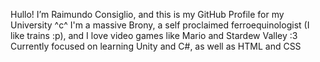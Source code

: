 Hullo! I’m Raimundo Consiglio, and this is my GitHub Profile for my University ^c^
I'm a massive Brony, a self proclaimed ferroequinologist (I like trains :p), and I love video games like Mario and Stardew Valley :3
Currently focused on learning Unity and C#, as well as HTML and CSS
